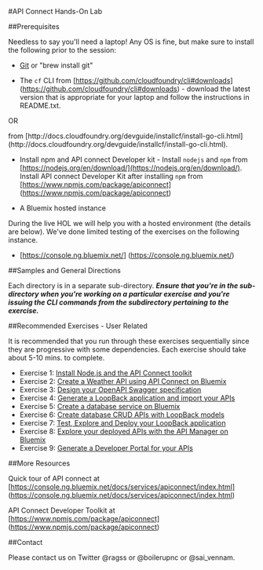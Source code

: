 #API Connect Hands-On Lab

##Prerequisites

Needless to say you'll need a laptop! Any OS is fine, but make sure to install the following prior to the session:

- [Git](http://git-scm.com/downloads) or "brew install git"

- The `cf` CLI from [https://github.com/cloudfoundry/cli#downloads] (https://github.com/cloudfoundry/cli#downloads) - download the latest version that is appropriate for your laptop and follow the instructions in README.txt. 
<p>
OR 
<p>
from [http://docs.cloudfoundry.org/devguide/installcf/install-go-cli.html](http://docs.cloudfoundry.org/devguide/installcf/install-go-cli.html).

- Install npm and API connect Developer kit - Install `nodejs` and `npm` from [https://nodejs.org/en/download/](https://nodejs.org/en/download/). Install API connect Developer Kit after installing `npm` from [https://www.npmjs.com/package/apiconnect] (https://www.npmjs.com/package/apiconnect)

- A Bluemix hosted instance

During the live HOL we will help you with a hosted environment (the details are below).  We've done limited testing of the exercises on the following instance.


- [https://console.ng.bluemix.net/] (https://console.ng.bluemix.net/)


##Samples and General Directions

Each directory is in a separate sub-directory. ***Ensure that you're in the sub-directory when you're working on a particular exercise and you're issuing the CLI commands from the subdirectory pertaining to the exercise.***


##Recommended Exercises - User Related

It is recommended that you run through these exercises sequentially since they are progressive with some dependencies. Each exercise should take about 5-10 mins. to complete.


- Exercise 1: [Install Node.js and the API Connect toolkit](exercises/ex1)
- Exercise 2: [Create a Weather API using API Connect on Bluemix](exercises/ex2)
- Exercise 3: [Design your OpenAPI Swagger specification](exercises/ex3)
- Exercise 4: [Generate a LoopBack application and import your APIs](exercises/ex4)
- Exercise 5: [Create a database service on Bluemix](exercises/ex5)
- Exercise 6: [Create database CRUD APIs with LoopBack models](exercises/ex6)
- Exercise 7: [Test, Explore and Deploy your LoopBack application](exercises/ex7)
- Exercise 8: [Explore your deployed APIs with the API Manager on Bluemix](exercises/ex8)
- Exercise 9: [Generate a Developer Portal for your APIs](exercises/ex9)


##More Resources

Quick tour of API connect at [https://console.ng.bluemix.net/docs/services/apiconnect/index.html] (https://console.ng.bluemix.net/docs/services/apiconnect/index.html)

API Connect Developer Toolkit at [https://www.npmjs.com/package/apiconnect] (https://www.npmjs.com/package/apiconnect)


##Contact

Please contact us on Twitter @ragss or @boilerupnc or @sai_vennam.
